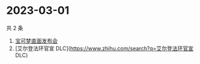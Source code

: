 # 2023-03-01

共 2 条

<!-- BEGIN ZHIHUSEARCH -->
<!-- 最后更新时间 Wed Mar 01 2023 03:16:37 GMT+0800 (China Standard Time) -->
1. [宝可梦直面发布会](https://www.zhihu.com/search?q=宝可梦直面发布会)
1. [艾尔登法环官宣 DLC](https://www.zhihu.com/search?q=艾尔登法环官宣 DLC)
<!-- END ZHIHUSEARCH -->
